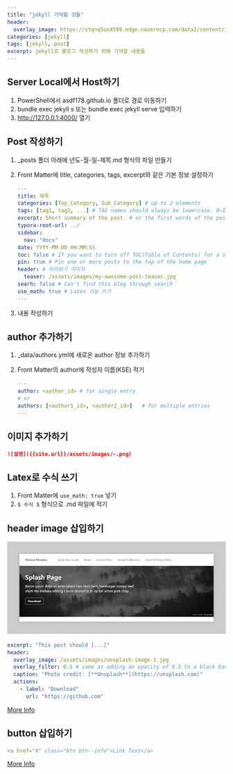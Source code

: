 ```yaml
---
title: "jekyll 기억할 것들"
header:
  overlay_image: https://stqnq5ux4599.edge.naverncp.com/data2/content/image/2023/04/24/.cache/512/202304240914899.jpg
categories: [jekyll]
tags: [jekyll, post]
excerpt: jekyll로 블로그 작성하기 위해 기억할 내용들
---
```


## Server Local에서 Host하기

1. PowerShell에서 asdf178.github.io 폴더로 경로 이동하기
2. bundle exec jekyll s 또는 bundle exec jekyll serve 입력하기
3. http://127.0.0.1:4000/ 열기

## Post 작성하기

1. _posts 폴더 아래에 년도-월-일-제목.md 형식의 파일 만들기

2. Front Matter에 title, categories, tags, excerpt와 같은 기본 정보 설정하기

   ```yaml
   ---
   title: 제목
   categories: [Top_Category, Sub_Category] # up to 2 elements
   tags: [tag1, tag2, ...] # TAG names should always be lowercase. 0~INFINITY
   excerpt: Short summary of the post. # or the first words of the post are used.
   typora-root-url: ../
   sidebar:
     nav: "docs"
   date: YYYY-MM-DD HH:MM:SS
   toc: false # If you want to turn off TOC(Table of Contents) for a specific post, add this line.
   pin: true # Pin one or more posts to the top of the home page 
   header: # 미리보기 이미지
     teaser: /assets/images/my-awesome-post-teaser.jpg 
   searh: false # Can't find this blog through search
   use_math: true # Latex 기능 쓰기
   ---
   ```

3. 내용 작성하기

## author 추가하기

1. _data/authors.yml에 새로운 author 정보 추가하기

2. Front Matter의 author에 작성자 이름(KSE) 적기

   ```yaml
   ---
   author: <author_id> # for single entry
   # or
   authors: [<author1_id>, <author2_id>]   # for multiple entries
   ---
   ```



## 이미지 추가하기

```markdown
![설명]({{site.url}}/assets/images/~.png)
```



## Latex로 수식 쓰기

1. Front Matter에 `use_math: true` 넣기
2. `$ 수식 $`  형식으로 .md 파일에 적기


## header image 삽입하기
![example image](\assets\images\mm-header-overlay-black-filter.jpg)
```yaml
excerpt: "This post should [...]"
header:
  overlay_image: /assets/images/unsplash-image-1.jpg
  overlay_filter: 0.5 # same as adding an opacity of 0.5 to a black background
  caption: "Photo credit: [**Unsplash**](https://unsplash.com)"
  actions:
    - label: "Download"
      url: "https://github.com"
```
<a href="https://mmistakes.github.io/minimal-mistakes/docs/layouts/#header-overlay" class="btn btn--info">More Info</a>

## button 삽입하기
```yaml
<a href="#" class="btn btn--info">Link Text</a>
```
<a href="https://mmistakes.github.io/minimal-mistakes/docs/utility-classes/#buttons" class="btn btn--info">More Info</a>